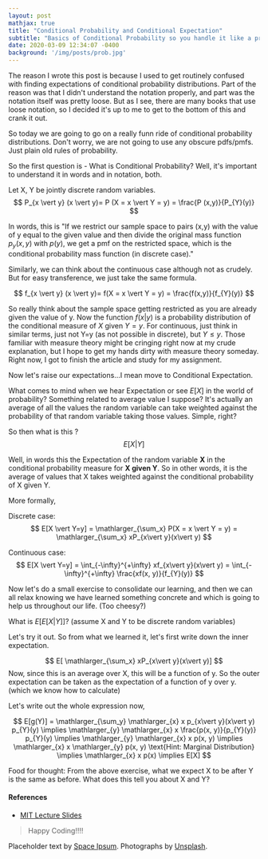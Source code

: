 ```yaml
---
layout: post
mathjax: true
title: "Conditional Probability and Conditional Expectation"
subtitle: "Basics of Conditional Probability so you handle it like a pro"
date: 2020-03-09 12:34:07 -0400
background: '/img/posts/prob.jpg'
---
```




<p>The reason I wrote this post is because I used to get routinely confused with finding expectations of conditional probability distributions. Part of the reason was that I didn't understand the notation properly, and part was the notation itself was pretty loose. But as I see, there are many books that use loose notation, so I decided it's up to me to get to the bottom of this and crank it out.</p>

<p>So today we are going to go on a really funn ride of conditional probability distributions. Don't worry, we are not going to use any obscure pdfs/pmfs. Just plain old rules of probability.</p>

<p>So the first question is - What is Conditional Probability? Well, it's important to understand it in words and in notation, both.

Let X, Y be jointly discrete random variables.
$$
    P_{x \vert y} (x \vert y)= P (X = x \vert Y = y) = \frac{P (x,y)}{P_{Y}(y)}
$$

In words, this is "If we restrict our sample space to pairs (x,y) with the value of y equal to the given value and then divide the original mass function $p_{y}(x,y)$ with $p(y)$, we get a pmf on the restricted space, which is the conditional probability mass function (in discrete case)."

Similarly, we can think about the continuous case although not as crudely. But for easy transference, we just take the same formula.

$$ f_{x \vert y} (x \vert y)= f(X = x \vert Y = y) = \frac{f(x,y)}{f_{Y}(y)} $$

So really think about the sample space getting restricted as you are already given the value of y. Now the function $f(x \vert y)$ is a probability distribution of the conditional measure of $X$ given $Y=y$. For continuous, just think in similar terms, just not Y=y (as not possible in discrete), but $Y \leq y$. Those familiar with measure theory might be cringing right now at my crude explanation, but I hope to get my hands dirty with measure theory someday. Right now, I got to finish the article and study for my assignment.</p>

<p>Now let's raise our expectations...I mean move to Conditional Expectation.

What comes to mind when we hear Expectation or see $E[X]$ in the world of probability? Something related to average value I suppose? It's actually an average of all the values the random variable can take weighted against the probability of that random variable taking those values. Simple, right?

So then what is this ? $$ E[X \vert Y] $$

Well, in words this the Expectation of the random variable <strong>X</strong> in the conditional probability measure for <strong>X given Y</strong>.
So in other words, it is the average of values that X takes weighted against the conditional probability of X given Y.</p>

<p>
More formally,

Discrete case:
$$
E[X \vert Y=y] = \mathlarger_{\sum_x} P(X = x \vert Y = y) = \mathlarger_{\sum_x} xP_{x\vert y}(x\vert y)
$$

Continuous case:
$$
E[X \vert Y=y] = \int_{-\infty}^{+\infty} xf_{x\vert y}(x\vert y) = \int_{-\infty}^{+\infty} \frac{xf(x, y)}{f_{Y}(y)}
$$


Now let's do a small exercise to consolidate our learning, and then we can all relax knowing we have learned something concrete and which is going to help us throughout our life. (Too cheesy?)

What is $E[E[X\vert Y]]$? (assume X and Y to be discrete random variables)

Let's try it out.
So from what we learned it, let's first write down the inner expectation.

$$
E[ \mathlarger_{\sum_x} xP_{x\vert y}(x\vert y)]
$$
Now, since this is an average over X, this will be a function of y. So the outer expectation can be taken as the expectation of a function of y over y. (which we know how to calculate)

Let's write out the whole expression now,

$$
E[g(Y)] =  \mathlarger_{\sum_y} \mathlarger_{x} x p_{x\vert y}(x\vert y) p_{Y}(y)
\implies  \mathlarger_{y} \mathlarger_{x} x \frac{p(x, y)}{p_{Y}(y)} p_{Y}(y)
\implies  \mathlarger_{y} \mathlarger_{x} x p(x, y)
\implies  \mathlarger_{x} x \mathlarger_{y} p(x, y)
\text{Hint: Marginal Distribution}
\implies \mathlarger_{x} x p(x)
\implies E[X]
$$

Food for thought: From the above exercise, what we expect X to be after Y is the same as before. What does this tell you about X and Y?
</p>

<h4>References</h4>
<ul>
    <li> <a href="https://ocw.mit.edu/courses/mathematics/18-440-probability-and-random-variables-spring-2014/lecture-notes/MIT18_440S14_Lecture26.pdf">MIT Lecture Slides</a></li>
</ul>

<blockquote class="blockquote">Happy Coding!!!!</blockquote>
<p>Placeholder text by <a href="http://spaceipsum.com/">Space Ipsum</a>. Photographs by <a href="https://unsplash.com/">Unsplash</a>.</p>
